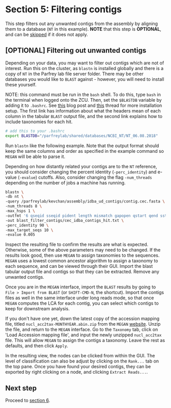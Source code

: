 # Section 5: Filtering contigs

This step filters out any unwanted contigs from the assembly by aligning them to a database (`NT` in this example). **NOTE** that this step is **OPTIONAL**, and can be [skipped][section6-link] if it does not apply.

## [OPTIONAL] Filtering out unwanted contigs

Depending on your data, you may want to filter out contigs which are not of interest. Run this on the cluster, as `blastn` is installed globally and there is a copy of `NT` in the Parfrey lab file server folder. There may be other databases you would like to `BLAST` against - however, you will need to install these yourself.

NOTE: this command must be run in the `bash` shell. To do this, type `bash` in the terminal when logged onto the ZCU. Then, set the `$BLASTDB` variable by adding it to `.bashrc`. See [this][set-up-blast-db-link] blog post and [this][biostars-blast-link] thread for more installation setup. The first link has information about what the headers mean of each column in the tabular `BLAST` output file, and the second link explains how to include taxonomies for each hit.

```bash
# add this to your .bashrc
export BLASTDB="/parfreylab/shared/databases/NCBI_NT/NT_06.08.2018"
```

Run `blastn` like the following example. Note that the output format should keep the same columns and order as specified in the example command so `MEGAN` will be able to parse it. 

Depending on how distantly related your contigs are to the `NT` reference, you should consider changing the percent identity (`-perc_identity`) and e-value (`-evalue`) cutoffs. Also, consider changing the flag `-num_threads` depending on the number of jobs a machine has running.

```bash
blastn \
-db nt \
-query /parfreylab/kevchan/assembly/idba_ud_contigs/contig.cec.fasta \
-num_threads 8 \
-max_hsps 1 \
-outfmt '6 qseqid sseqid pident length mismatch gapopen qstart qend sstart send evalue bitscore sscinames' \
-out blast_filter_contigs/cec_idba_contigs_hit.txt \
-perc_identity 90 \
-max_target_seqs 10 \
-evalue 0.005
```

Inspect the resulting file to confirm the results are what is expected. Otherwise, some of the above parameters may need to be changed. If the results look good, then use `MEGAN` to assign taxonomies to the sequences. `MEGAN` uses a lowest common ancestor algorithm to assign a taxonomy to each sequence, and can be viewed through their GUI. Import the blast tabular output file and contigs so that they can be extracted. Remove any unwanted contigs.

Once you are in the `MEGAN` interface, import the `BLAST` results by going to `File > Import from BLAST` (or `SHIFT-CMD-N`, the shortcut). Import the contigs files as well in the same interface under long reads mode, so that once `MEGAN` computes the LCA for each contig, you can select which contigs to keep for downstream analysis. 

If you don't have one yet, down the latest copy of the accession mapping file, titled `nucl_acc2tax-MONTHYEAR.abin.zip` from the `MEGAN` [website][megan-website-link]. Unzip the file, and return to the `MEGAN` interface. Go to the `Taxonomy` tab, click on 'Load Accession mapping file', and input the newly unzipped `nucl_acc2tax` file. This will allow `MEGAN` to assign the contigs a taxonomy. Leave the rest as defaults, and then click `Apply`. 

In the resulting view, the nodes can be clicked from within the GUI. The level of classification can also be adjust by clicking on the `Rank...` tab on the top pane. Once you have found your desired contigs, they can be exported by right clicking on a node, and clicking `Extract Reads...`.

## Next step

Proceed to [section 6][section6-link].

[section6-link]: ../section_6
[set-up-blast-db-link]: https://iamphioxus.org/2018/01/08/local-installation-of-ncbi-blast-together-with-the-nr-and-taxonomy-database
[biostars-blast-link]: https://www.biostars.org/p/76551/
[megan-website-link]: http://ab.inf.uni-tuebingen.de/data/software/megan6/download/welcome.html
